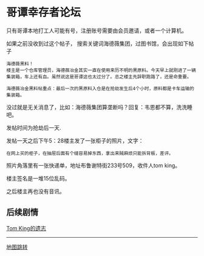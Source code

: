 # 哥谭幸存者论坛
只有哥谭本地打工人可能有号，注册账号需要由会员邀请，或者一个计算机。

如果之前没收到过这个帖子， 搜索关键词海德薇集团，过图书馆，会出现如下帖子

    海德薇黑料！
    楼主是一个仓库管理员，海德薇冶金其实一直在使用来历不明的黑原料。今天早上就刚进了一辆集装箱，车上还有血。虽然说这是哥谭这也太过分了。总之楼主先辞职跑路了，还是命重要。

    海德薇冶金黑料帖重点：最后一次的黑原料入仓是在抢劫发生后4个小时，原料都是卡车运输的集装箱。

没过就是无关消息了，比如：海德薇集团算垄断吗？回复：韦恩都不算，洗洗睡吧。



发帖时间为抢劫后一天.

发帖一天之后下午5：28楼主发了一张柜子的照片，文字：

    在网上买的柜子，在抽屉后面有个缝容易掉东西，拿出来贼麻烦只能拆背板，差评。

照片角落里有一张快递单，地址布鲁谢特街233号509，收件人tom king。

楼主签名是一堆15位乱码。

之后楼主再也没有音讯。

## 后续剧情

[Tom King的遗志](/TK家.md)

----

[地图跳转](../地图跳转.md)